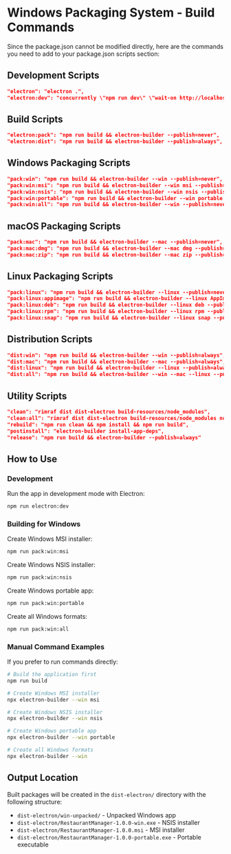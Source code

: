 # Windows Packaging System - Build Commands

Since the package.json cannot be modified directly, here are the commands you need to add to your package.json scripts section:

## Development Scripts
```json
"electron": "electron .",
"electron:dev": "concurrently \"npm run dev\" \"wait-on http://localhost:5000 && electron .\"",
```

## Build Scripts
```json
"electron:pack": "npm run build && electron-builder --publish=never",
"electron:dist": "npm run build && electron-builder --publish=always",
```

## Windows Packaging Scripts
```json
"pack:win": "npm run build && electron-builder --win --publish=never",
"pack:win:msi": "npm run build && electron-builder --win msi --publish=never",
"pack:win:nsis": "npm run build && electron-builder --win nsis --publish=never",
"pack:win:portable": "npm run build && electron-builder --win portable --publish=never",
"pack:win:all": "npm run build && electron-builder --win --publish=never",
```

## macOS Packaging Scripts
```json
"pack:mac": "npm run build && electron-builder --mac --publish=never",
"pack:mac:dmg": "npm run build && electron-builder --mac dmg --publish=never",
"pack:mac:zip": "npm run build && electron-builder --mac zip --publish=never",
```

## Linux Packaging Scripts
```json
"pack:linux": "npm run build && electron-builder --linux --publish=never",
"pack:linux:appimage": "npm run build && electron-builder --linux AppImage --publish=never",
"pack:linux:deb": "npm run build && electron-builder --linux deb --publish=never",
"pack:linux:rpm": "npm run build && electron-builder --linux rpm --publish=never",
"pack:linux:snap": "npm run build && electron-builder --linux snap --publish=never",
```

## Distribution Scripts
```json
"dist:win": "npm run build && electron-builder --win --publish=always",
"dist:mac": "npm run build && electron-builder --mac --publish=always",
"dist:linux": "npm run build && electron-builder --linux --publish=always",
"dist:all": "npm run build && electron-builder --win --mac --linux --publish=always",
```

## Utility Scripts
```json
"clean": "rimraf dist dist-electron build-resources/node_modules",
"clean:all": "rimraf dist dist-electron build-resources/node_modules node_modules",
"rebuild": "npm run clean && npm install && npm run build",
"postinstall": "electron-builder install-app-deps",
"release": "npm run build && electron-builder --publish=always"
```

## How to Use

### Development
Run the app in development mode with Electron:
```bash
npm run electron:dev
```

### Building for Windows
Create Windows MSI installer:
```bash
npm run pack:win:msi
```

Create Windows NSIS installer:
```bash
npm run pack:win:nsis
```

Create Windows portable app:
```bash
npm run pack:win:portable
```

Create all Windows formats:
```bash
npm run pack:win:all
```

### Manual Command Examples
If you prefer to run commands directly:

```bash
# Build the application first
npm run build

# Create Windows MSI installer
npx electron-builder --win msi

# Create Windows NSIS installer
npx electron-builder --win nsis

# Create Windows portable app
npx electron-builder --win portable

# Create all Windows formats
npx electron-builder --win
```

## Output Location
Built packages will be created in the `dist-electron/` directory with the following structure:
- `dist-electron/win-unpacked/` - Unpacked Windows app
- `dist-electron/RestaurantManager-1.0.0-win.exe` - NSIS installer
- `dist-electron/RestaurantManager-1.0.0.msi` - MSI installer
- `dist-electron/RestaurantManager-1.0.0-portable.exe` - Portable executable
